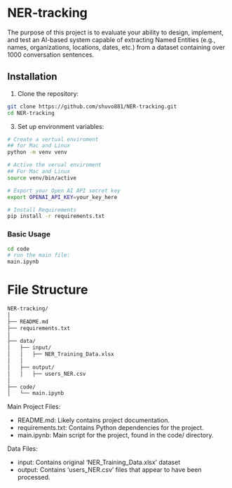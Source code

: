 # NER-tracking
The purpose of this project is to evaluate your ability to design, implement, and test an AI-based system capable of extracting Named Entities (e.g., names, organizations, locations, dates, etc.) from a dataset containing over 1000 conversation sentences.


## Installation

1. Clone the repository:
```bash
git clone https://github.com/shuvo881/NER-tracking.git
cd NER-tracking
```

3. Set up environment variables:

```bash
# Create a vertual enviroment
## for Mac and Linux
python -m venv venv

# Active the verual enviroment
## For Mac and Linux
source venv/bin/active
```

```bash
# Export your Open AI API secret key
export OPENAI_API_KEY=your_key_here
```

```bash
# Install Requirements
pip install -r requirements.txt
```

### Basic Usage

```bash
cd code
# run the main file:
main.ipynb
```


# File Structure

``` bash
NER-tracking/
│
├── README.md
├── requirements.txt
│
├── data/
│   ├── input/
│   │   ├── NER_Training_Data.xlsx
│   │
│   ├── output/
│   │   ├── users_NER.csv
│
├── code/
│   └── main.ipynb


```

Main Project Files:
* README.md: Likely contains project documentation.
* requirements.txt: Contains Python dependencies for the project.
* main.ipynb: Main script for the project, found in the code/ directory.

Data Files:
* input: Contains original ‘NER_Training_Data.xlsx’ dataset
* output: Contains ‘users_NER.csv’ files that appear to have been processed.

